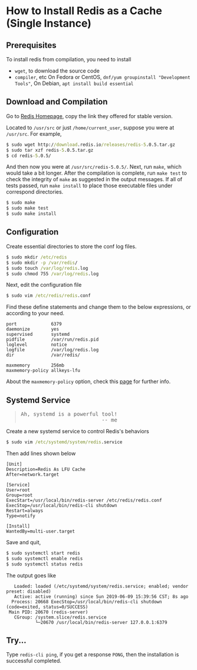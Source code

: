 # How to Install Redis as a Cache (Single Instance)

## Prerequisites

To install redis from compilation, you need to install 

* `wget`, to download the source code
* `compiler`, etc
    On Fedora or CentOS, `dnf/yum groupinstall "Development Tools"`, 
    On Debian, `apt install build essential`

## Download and Compilation

Go to [Redis Homepage](https://redis.io/), copy the link they offered for stable version.

Located to `/usr/src` or just `/home/current_user`, suppose you were at
`/usr/src`. For example,

```cmd
$ sudo wget http://download.redis.io/releases/redis-5.0.5.tar.gz
$ sudo tar xzf redis-5.0.5.tar.gz
$ cd redis-5.0.5/
```

And then now you were at `/usr/src/redis-5.0.5/`. Next, run `make`, which
would take a bit longer. After the compilation is complete, run `make test`
to check the integrity of `make` as suggested in the output messages. If
all of tests passed, run `make install` to place those executable files under
correspond directories.

```cmd
$ sudo make
$ sudo make test
$ sudo make install
```

## Configuration

Create essential directories to store the conf log files.

```cmd
$ sudo mkdir /etc/redis
$ sudo mkdir -p /var/redis/
$ sudo touch /var/log/redis.log
$ sudo chmod 755 /var/log/redis.log
```

Next, edit the configuration file

```cmd
$ sudo vim /etc/redis/redis.conf
```

Find these define statements and change them to the below
expressions, or according to your need.

```config
port             6379
daemonize        yes
supervised       systemd
pidfile          /var/run/redis.pid
loglevel         notice
logfile          /var/log/redis.log
dir              /var/redis/

maxmemory        256mb
maxmemory-policy allkeys-lfu
```

About the `maxmemory-policy` option, check this [page](https://redis.io/topics/lru-cache) for further info.

## Systemd Service

> <pre>
> Ah, systemd is a powerful tool!
>                           -- me 
> </pre>

Create a new systemd service to control Redis's behaviors

```cmd
$ sudo vim /etc/systemd/system/redis.service
```

Then add lines shown below

```systemd service
[Unit]
Description=Redis As LFU Cache
After=network.target

[Service]
User=root
Group=root
ExecStart=/usr/local/bin/redis-server /etc/redis/redis.conf
ExecStop=/usr/local/bin/redis-cli shutdown
Restart=always
Type=notify

[Install]
WantedBy=multi-user.target
```

Save and quit, 

```cmd
$ sudo systemctl start redis
$ sudo systemctl enable redis
$ sudo systemctl status redis
```

The output goes like

```output
   Loaded: loaded (/etc/systemd/system/redis.service; enabled; vendor preset: disabled)
   Active: active (running) since Sun 2019-06-09 15:39:56 CST; 8s ago
  Process: 20668 ExecStop=/usr/local/bin/redis-cli shutdown (code=exited, status=0/SUCCESS)
 Main PID: 20670 (redis-server)
   CGroup: /system.slice/redis.service
           └─20670 /usr/local/bin/redis-server 127.0.0.1:6379
```

## Try...

Type `redis-cli ping`, if you get a response `PONG`, then the installation
is successful completed.